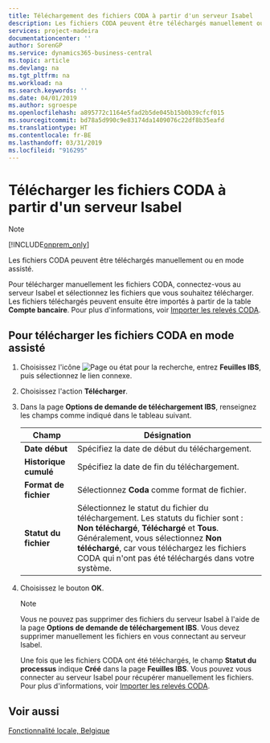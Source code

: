 ```yaml
---
title: Téléchargement des fichiers CODA à partir d'un serveur Isabel
description: Les fichiers CODA peuvent être téléchargés manuellement ou en mode assisté.
services: project-madeira
documentationcenter: ''
author: SorenGP
ms.service: dynamics365-business-central
ms.topic: article
ms.devlang: na
ms.tgt_pltfrm: na
ms.workload: na
ms.search.keywords: ''
ms.date: 04/01/2019
ms.author: sgroespe
ms.openlocfilehash: a895772c1164e5fad2b5de045b15b0b39cfcf015
ms.sourcegitcommit: bd78a5d990c9e83174da1409076c22df8b35eafd
ms.translationtype: HT
ms.contentlocale: fr-BE
ms.lasthandoff: 03/31/2019
ms.locfileid: "916295"
---
```

# <a name="download-coda-files-from-an-isabel-server"></a>Télécharger les fichiers CODA à partir d'un serveur Isabel
> [!Note]
> [!INCLUDE[onprem_only](../../includes/onprem_only_md.md)]

Les fichiers CODA peuvent être téléchargés manuellement ou en mode assisté.  

Pour télécharger manuellement les fichiers CODA, connectez-vous au serveur Isabel et sélectionnez les fichiers que vous souhaitez télécharger. Les fichiers téléchargés peuvent ensuite être importés à partir de la table **Compte bancaire**. Pour plus d'informations, voir [Importer les relevés CODA](how-to-import-coda-statements.md).  

## <a name="to-download-coda-files-in-attended-mode"></a>Pour télécharger les fichiers CODA en mode assisté  

1.  Choisissez l'icône ![Page ou état pour la recherche](../../media/ui-search/search_small.png "icône Page ou état pour la recherche"), entrez **Feuilles IBS**, puis sélectionnez le lien connexe.  
2.  Choisissez l'action **Télécharger**.  
3.  Dans la page **Options de demande de téléchargement IBS**, renseignez les champs comme indiqué dans le tableau suivant.  

    |Champ|Désignation|  
    |---------------------------------|---------------------------------------|  
    |**Date début**|Spécifiez la date de début du téléchargement.|  
    |**Historique cumulé**|Spécifiez la date de fin du téléchargement.|  
    |**Format de fichier**|Sélectionnez **Coda** comme format de fichier.|  
    |**Statut du fichier**|Sélectionnez le statut du fichier du téléchargement. Les statuts du fichier sont : **Non téléchargé**, **Téléchargé** et **Tous**. Généralement, vous sélectionnez **Non téléchargé**, car vous téléchargez les fichiers CODA qui n'ont pas été téléchargés dans votre système.|  

4.  Choisissez le bouton **OK**.  

    > [!NOTE]  
    >  Vous ne pouvez pas supprimer des fichiers du serveur Isabel à l'aide de la page **Options de demande de téléchargement IBS**. Vous devez supprimer manuellement les fichiers en vous connectant au serveur Isabel.  

     Une fois que les fichiers CODA ont été téléchargés, le champ **Statut du processus** indique **Créé** dans la page **Feuilles IBS**. Vous pouvez vous connecter au serveur Isabel pour récupérer manuellement les fichiers. Pour plus d'informations, voir [Importer les relevés CODA](how-to-import-coda-statements.md).  

## <a name="see-also"></a>Voir aussi  
[Fonctionnalité locale, Belgique](belgium-local-functionality.md)
